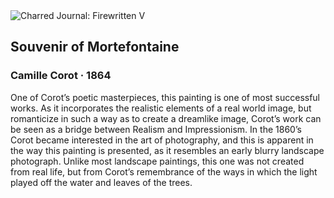 <div class="artwork-of-the-day">
  <div class="container">
    <div class="img-wrapper">
      <img
        src="https://uploads6.wikiart.org/images/camille-corot/souvenir-of-mortefontaine-1864.jpg!Large.jpg"
        alt="Charred Journal: Firewritten V" />
    </div>
    <div class="artwork-detail">
      <div class="artwork-origin"> 
        <h2 class="artwork-name">Souvenir of Mortefontaine</h2>
        <h3 class="artist">
          Camille Corot
                    ·  1864
        </h3>
      </div>
      <p class="description">
        <span class="artwork-description-text ng-binding" ng-bind-html="viewModel.ArtworkOfTheDay.Description | unsafe">One of Corot’s poetic masterpieces, this painting is one of most successful works. As it incorporates the realistic elements of a real world image, but romanticize in such a way as to create a dreamlike image, Corot’s work can be seen as a bridge between Realism and Impressionism. In the 1860’s Corot became interested in the art of photography, and this is apparent in the way this painting is presented, as it resembles an early blurry landscape photograph. Unlike most landscape paintings, this one was not created from real life, but from Corot’s remembrance of the ways in which the light played off the water and leaves of the trees. </span>
                        <div class="text-shadow-container" ng-show="showShadow" style=""></div>
      </p>
    </div>
  </div>

</div>
